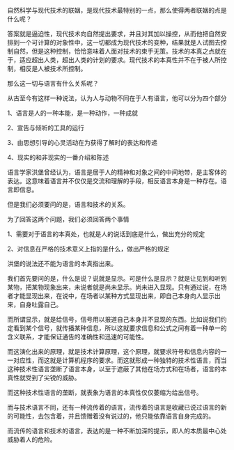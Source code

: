 <p data-pid="FI54zQMx">自然科学与现代技术的联姻，是现代技术最特别的一点，那么使得两者联姻的点是什么呢？</p><p data-pid="82uSqS8O">答案就是逼迫性，现代技术向自然提出要求，并且对其加以操控，从而他把自然安排到一个可计算的对象性中，这一切都成为现代技术的变种，结果就是人试图去控制自然，但是这种控制，恰恰意味着人面对技术的束手无策。技术的本真之点就在于，适应超出人类，超出人类的计划的要求。现代技术的本真性并不在于被人所控制，相反是人被技术所控制。</p><p data-pid="oKEw1xuk">那么这一切与语言有什么关系呢？</p><p data-pid="ZV0Nlzd9">从古至今有这样一种说法，认为人与动物不同在于人有语言，他可以分为四个部分</p><p data-pid="KPtRufdH">1、语言是人的一种本能，是一种动作，一种成就</p><p data-pid="yMToBW1N">2、宣告与倾听的工具的运行</p><p data-pid="Y6sAnu--">3、由思想引导的心灵活动在为获得了解时的表达和传递</p><p data-pid="3r8yKGXc">4、现实的和非现实的一番介绍和陈述</p><p data-pid="k0MrAwPH">语言学家洪堡曾经认为，语言是居于人的精神和对象之间的中间地带，是主客体的表达。这意味着语言并不仅仅是交流和理解的手段，相反语言本身是一种存在。语言即信息。</p><p data-pid="c4Q3sjn9">但是我们必须要问的是，语言和技术的关系。</p><p data-pid="h8uZEBX-">为了回答这两个问题，我们必须回答两个事情</p><p data-pid="lwWDWhcy">1、需要对于语言的本真处，也就是人的说话到底是什么，做出充分的规定</p><p data-pid="1rAmnhW1">2、对信息在严格的技术意义上指的是什么，做出严格的规定</p><p data-pid="dY6Zzuy0">洪堡的说法还不能为语言的本真指出来。</p><p data-pid="gWHKu2r3">我们首先要问的是，什么是说？说就是显示。可是什么是显示？就是让见到和听到某物，把某物现象出来，未说者就是尚未显示。尚未进入显现。只有通过说，在场者才能显现出来，在说中，在场者以某种方式显现出来，即自己本身向人显示出来，自身吐露自己。</p><p data-pid="s0MwzZ4k">而所谓显示，就是给信号，信号用以报道自己本身并不显现的东西。比如说我们约定看到某个信号，就传播某种信息，所以这就要求信息和公式之间有着一种单一的含义联系，才能保证通告的准确性和迅速的可能性。</p><p data-pid="oOlyOl5i">而这演化出来的原理，就是技术计算原理，这个原理，就要求符号和信息内容的一一对应性，而这就是计算机程序的要求。而这就形成一种独特的技术性语言，而当这种技术性语言垄断了语言本身，以至于遮蔽了其他在场方式和在场者，语言的本真性就受到了尖锐的威胁。</p><p data-pid="mVc3bIxp">而这种技术性语言的垄断，就表象为语言的本真性仅仅萎缩为给出信号。</p><p data-pid="-wflO8aD">而与技术语言不同，还有一种流传着的语言，流传着的语言是收藏已说过语言的新的可能性，去包含着，并且馈赠着没有说过的，他只能依靠语言自身完成的。</p><p data-pid="CGLAOfQj">而流传的语言和技术的语言，表达的是一种不断加深的提示，即人的本质最中心处威胁着人的危险。</p><p></p>